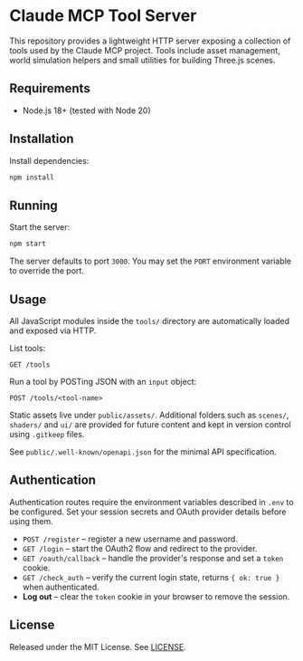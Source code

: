 # Claude MCP Tool Server

This repository provides a lightweight HTTP server exposing a collection of tools used by the Claude MCP project. Tools include asset management, world simulation helpers and small utilities for building Three.js scenes.

## Requirements

- Node.js 18+ (tested with Node 20)

## Installation

Install dependencies:

```bash
npm install
```

## Running

Start the server:

```bash
npm start
```

The server defaults to port `3000`. You may set the `PORT` environment variable to override the port.

## Usage

All JavaScript modules inside the `tools/` directory are automatically loaded and exposed via HTTP.

List tools:

```
GET /tools
```


Run a tool by POSTing JSON with an `input` object:

```
POST /tools/<tool-name>
```

Static assets live under `public/assets/`. Additional folders such as `scenes/`, `shaders/` and `ui/` are provided for future content and kept in version control using `.gitkeep` files.

See `public/.well-known/openapi.json` for the minimal API specification.

## Authentication

Authentication routes require the environment variables described in `.env` to be configured. Set your session secrets and OAuth provider details before using them.

- `POST /register` – register a new username and password.
- `GET /login` – start the OAuth2 flow and redirect to the provider.
- `GET /oauth/callback` – handle the provider's response and set a `token` cookie.
- `GET /check_auth` – verify the current login state, returns `{ ok: true }` when authenticated.
- **Log out** – clear the `token` cookie in your browser to remove the session.

## License

Released under the MIT License. See [LICENSE](LICENSE).
